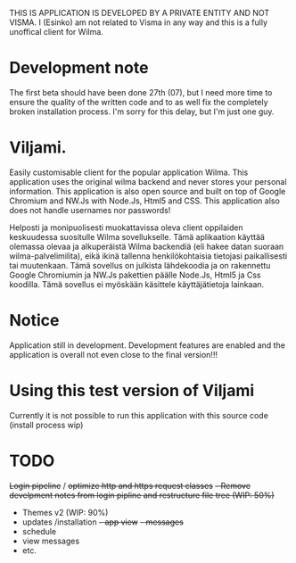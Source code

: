 THIS IS APPLICATION IS DEVELOPED BY A PRIVATE ENTITY AND NOT VISMA.
I (Esinko) am not related to Visma in any way and this is a fully unoffical client for Wilma.
# Development note
The first beta should have been done 27th (07), but I need more time to ensure the quality of the written code and to as well fix the completely broken installation process. I'm sorry for this delay, but I'm just one guy.
# Viljami.

Easily customisable client for the popular application Wilma. This application uses the original wilma backend and never stores your personal information.
This application is also open source and built on top of Google Chromium and NW.Js with Node.Js, Html5 and CSS.
This application also does not handle usernames nor passwords!

Helposti ja monipuolisesti muokattavissa oleva client oppilaiden keskuudessa suositulle Wilma sovellukselle. Tämä aplikaation käyttää olemassa olevaa ja alkuperäistä Wilma backendiä (eli hakee datan suoraan wilma-palvelimilita), eikä ikinä tallenna henkilökohtaisia tietojasi paikallisesti tai muutenkaan.
Tämä sovellus on julkista lähdekoodia ja on rakennettu Google Chromiumin ja NW.Js pakettien päälle Node.Js, Html5 ja Css koodilla.
Tämä sovellus ei myöskään käsittele käyttäjätietoja lainkaan.

# Notice
Application still in development. Development features are enabled and the application is overall not even close to the final version!!!

# Using this test version of Viljami
Currently it is not possible to run this application with this source code (install process wip)

# TODO
~~Login pipeline~~ / 
~~optimize http and https request classes~~
~~- Remove develpment notes from login pipline and restructure file tree (WIP: 50%)~~
- Themes v2 (WIP: 90%)
- updates /installation
~~- app view~~
~~- messages~~
- schedule
- view messages
- etc.
